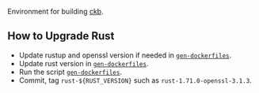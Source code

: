 Environment for building [ckb](https://github.com/nervosnetwork/ckb#readme).

## How to Upgrade Rust

- Update rustup and openssl version if needed in [`gen-dockerfiles`].
- Update rust version in [`gen-dockerfiles`].
- Run the script [`gen-dockerfiles`].
- Commit, tag `rust-${RUST_VERSION}` such as `rust-1.71.0-openssl-3.1.3`.

[`gen-dockerfiles`]: gen-dockerfiles
